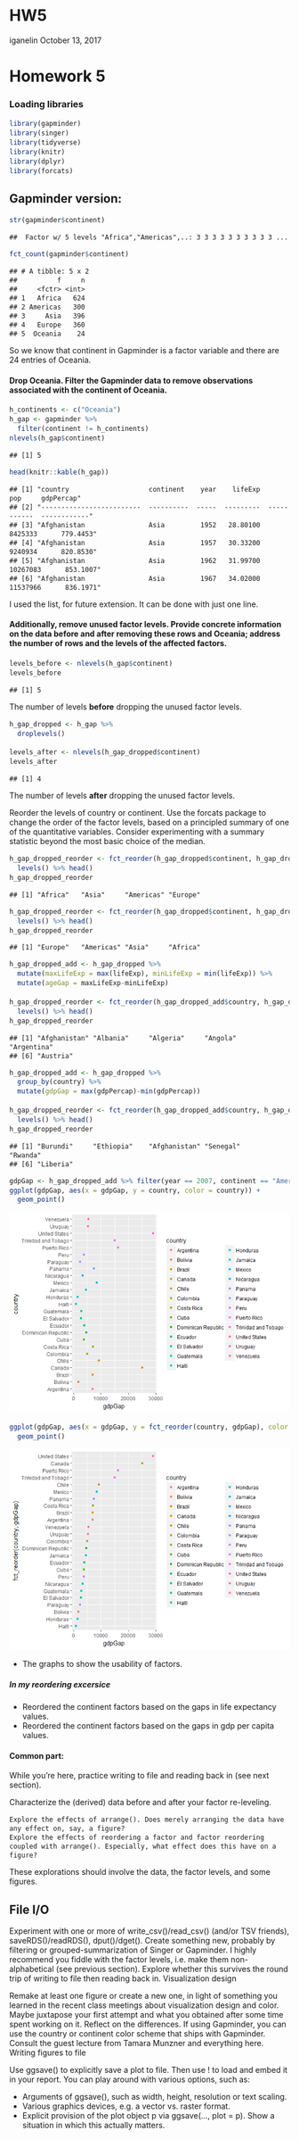 HW5
================
iganelin
October 13, 2017

Homework 5
==========

### Loading libraries

``` r
library(gapminder)
library(singer)
library(tidyverse)
library(knitr)
library(dplyr)
library(forcats)
```

Gapminder version:
------------------

``` r
str(gapminder$continent)
```

    ##  Factor w/ 5 levels "Africa","Americas",..: 3 3 3 3 3 3 3 3 3 3 ...

``` r
fct_count(gapminder$continent)
```

    ## # A tibble: 5 x 2
    ##          f     n
    ##     <fctr> <int>
    ## 1   Africa   624
    ## 2 Americas   300
    ## 3     Asia   396
    ## 4   Europe   360
    ## 5  Oceania    24

So we know that continent in Gapminder is a factor variable and there are 24 entries of Oceania.

#### Drop Oceania. Filter the Gapminder data to remove observations associated with the continent of Oceania.

``` r
h_continents <- c("Oceania")
h_gap <- gapminder %>%
  filter(continent != h_continents)
nlevels(h_gap$continent)
```

    ## [1] 5

``` r
head(knitr::kable(h_gap))
```

    ## [1] "country                    continent    year    lifeExp          pop     gdpPercap"
    ## [2] "-------------------------  ----------  -----  ---------  -----------  ------------"
    ## [3] "Afghanistan                Asia         1952   28.80100      8425333      779.4453"
    ## [4] "Afghanistan                Asia         1957   30.33200      9240934      820.8530"
    ## [5] "Afghanistan                Asia         1962   31.99700     10267083      853.1007"
    ## [6] "Afghanistan                Asia         1967   34.02000     11537966      836.1971"

I used the list, for future extension. It can be done with just one line.

#### Additionally, remove unused factor levels. Provide concrete information on the data before and after removing these rows and Oceania; address the number of rows and the levels of the affected factors.

``` r
levels_before <- nlevels(h_gap$continent)
levels_before
```

    ## [1] 5

The number of levels **before** dropping the unused factor levels.

``` r
h_gap_dropped <- h_gap %>% 
  droplevels()

levels_after <- nlevels(h_gap_dropped$continent)
levels_after
```

    ## [1] 4

The number of levels **after** dropping the unused factor levels.

Reorder the levels of country or continent. Use the forcats package to change the order of the factor levels, based on a principled summary of one of the quantitative variables. Consider experimenting with a summary statistic beyond the most basic choice of the median.

``` r
h_gap_dropped_reorder <- fct_reorder(h_gap_dropped$continent, h_gap_dropped$lifeExp) %>% 
  levels() %>% head()
h_gap_dropped_reorder
```

    ## [1] "Africa"   "Asia"     "Americas" "Europe"

``` r
h_gap_dropped_reorder <- fct_reorder(h_gap_dropped$continent, h_gap_dropped$lifeExp,  .desc = TRUE) %>% 
  levels() %>% head()
h_gap_dropped_reorder
```

    ## [1] "Europe"   "Americas" "Asia"     "Africa"

``` r
h_gap_dropped_add <- h_gap_dropped %>% 
  mutate(maxLifeExp = max(lifeExp), minLifeExp = min(lifeExp)) %>% 
  mutate(ageGap = maxLifeExp-minLifeExp)

h_gap_dropped_reorder <- fct_reorder(h_gap_dropped_add$country, h_gap_dropped_add$ageGap) %>% 
  levels() %>% head()
h_gap_dropped_reorder
```

    ## [1] "Afghanistan" "Albania"     "Algeria"     "Angola"      "Argentina"  
    ## [6] "Austria"

``` r
h_gap_dropped_add <- h_gap_dropped %>% 
  group_by(country) %>% 
  mutate(gdpGap = max(gdpPercap)-min(gdpPercap))

h_gap_dropped_reorder <- fct_reorder(h_gap_dropped_add$country, h_gap_dropped_add$gdpGap) %>% 
  levels() %>% head()
h_gap_dropped_reorder
```

    ## [1] "Burundi"     "Ethiopia"    "Afghanistan" "Senegal"     "Rwanda"     
    ## [6] "Liberia"

``` r
gdpGap <- h_gap_dropped_add %>% filter(year == 2007, continent == "Americas")
ggplot(gdpGap, aes(x = gdpGap, y = country, color = country)) +
  geom_point()
```

![](HW5_files/figure-markdown_github-ascii_identifiers/unnamed-chunk-7-1.png)

``` r
ggplot(gdpGap, aes(x = gdpGap, y = fct_reorder(country, gdpGap), color = country)) +
  geom_point()
```

![](HW5_files/figure-markdown_github-ascii_identifiers/unnamed-chunk-7-2.png)

-   The graphs to show the usability of factors.

##### In my reordering excersice

-   Reordered the continent factors based on the gaps in life expectancy values.
-   Reordered the continent factors based on the gaps in gdp per capita values.

#### Common part:

While you’re here, practice writing to file and reading back in (see next section).

Characterize the (derived) data before and after your factor re-leveling.

    Explore the effects of arrange(). Does merely arranging the data have any effect on, say, a figure?
    Explore the effects of reordering a factor and factor reordering coupled with arrange(). Especially, what effect does this have on a figure?

These explorations should involve the data, the factor levels, and some figures.

File I/O
--------

Experiment with one or more of write\_csv()/read\_csv() (and/or TSV friends), saveRDS()/readRDS(), dput()/dget(). Create something new, probably by filtering or grouped-summarization of Singer or Gapminder. I highly recommend you fiddle with the factor levels, i.e. make them non-alphabetical (see previous section). Explore whether this survives the round trip of writing to file then reading back in. Visualization design

Remake at least one figure or create a new one, in light of something you learned in the recent class meetings about visualization design and color. Maybe juxtapose your first attempt and what you obtained after some time spent working on it. Reflect on the differences. If using Gapminder, you can use the country or continent color scheme that ships with Gapminder. Consult the guest lecture from Tamara Munzner and everything here. Writing figures to file

Use ggsave() to explicitly save a plot to file. Then use ! to load and embed it in your report. You can play around with various options, such as:

-   Arguments of ggsave(), such as width, height, resolution or text scaling.
-   Various graphics devices, e.g. a vector vs. raster format.
-   Explicit provision of the plot object p via ggsave(..., plot = p). Show a situation in which this actually matters.
